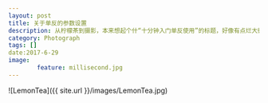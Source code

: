 ```yaml
---
layout: post
title: 关于单反的参数设置
description: 从柠檬茶到摄影，本来想起个什“十分钟入门单反使用”的标题，好像有点烂大街，唉算了反正差不多就是这意思......虽然是菜鸡写的教程，但是保证相当易懂。
category: Photograph
tags: []
date:2017-6-29
image: 
        feature: millisecond.jpg
---
```

![LemonTea]({{ site.url }}/images/LemonTea.jpg)